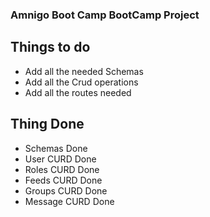 ### Amnigo Boot Camp BootCamp Project

## Things to do

- Add all the needed Schemas
- Add all the Crud operations
- Add all the routes needed

## Thing Done

- Schemas Done
- User CURD Done
- Roles CURD Done
- Feeds CURD Done
- Groups CURD Done
- Message CURD Done